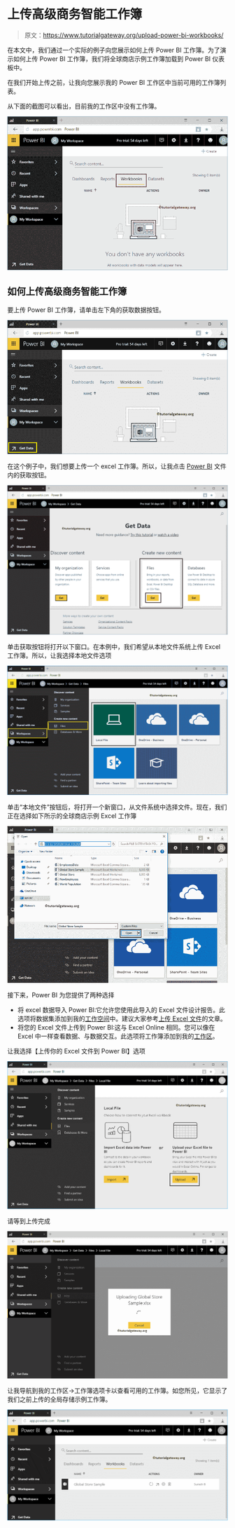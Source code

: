 # 上传高级商务智能工作簿

> 原文：<https://www.tutorialgateway.org/upload-power-bi-workbooks/>

在本文中，我们通过一个实际的例子向您展示如何上传 Power BI 工作簿。为了演示如何上传 Power BI 工作簿，我们将全球商店示例工作簿加载到 Power BI 仪表板中。

在我们开始上传之前，让我向您展示我的 Power BI 工作区中当前可用的工作簿列表。

从下面的截图可以看出，目前我的工作区中没有工作簿。

![Upload Power BI Workbooks 1](img/f1996de626839d29bd47c6d1d58984ad.png)

## 如何上传高级商务智能工作簿

要上传 Power BI 工作簿，请单击左下角的获取数据按钮。

![Upload Power BI Workbooks 2](img/a0196225c85112e82fab8074d524c65a.png)

在这个例子中，我们想要上传一个 excel 工作簿。所以，让我点击 [Power BI](https://www.tutorialgateway.org/power-bi-tutorial/) 文件内的获取按钮。

![Upload Power BI Workbooks 3](img/20968ffdd3ce626ae9a35d4b4669bd66.png)

单击获取按钮将打开以下窗口。在本例中，我们希望从本地文件系统上传 Excel 工作簿。所以，让我选择本地文件选项

![Upload Power BI Workbooks 4](img/4726bf6bafd9d5e1a56b8e9ba5f0ce84.png)

单击“本地文件”按钮后，将打开一个新窗口，从文件系统中选择文件。现在，我们正在选择如下所示的全球商店示例 Excel 工作簿

![Upload Power BI Workbooks 5](img/b32cb4815f89588e2d7fa6984cbae10b.png)

接下来，Power BI 为您提供了两种选择

*   将 excel 数据导入 Power BI:它允许您使用此导入的 Excel 文件设计报告。此选项将数据集添加到我的[工作空间](https://www.tutorialgateway.org/create-power-bi-workspace/)中。建议大家参考[上传 Excel 文件](https://www.tutorialgateway.org/upload-excel-files-to-power-bi-dashboard/)的文章。
*   将您的 Excel 文件上传到 Power BI:这与 Excel Online 相同。您可以像在 Excel 中一样查看数据、与数据交互。此选项将工作簿添加到我的[工作区](https://www.tutorialgateway.org/create-power-bi-workspace/)。

让我选择【上传你的 Excel 文件到 Power BI】选项

![Upload Power BI Workbooks 6](img/a82a36b15964077a7c186a7fd073dc29.png)

请等到上传完成

![Upload Power BI Workbooks 7](img/72455b6425242edd74b6724daf3e6a26.png)

让我导航到我的工作区->工作簿选项卡以查看可用的工作簿。如您所见，它显示了我们之前上传的全局存储示例工作簿。

![Upload Power BI Workbooks 8](img/2a58b131d5d14416ae4b90f814009e6b.png)